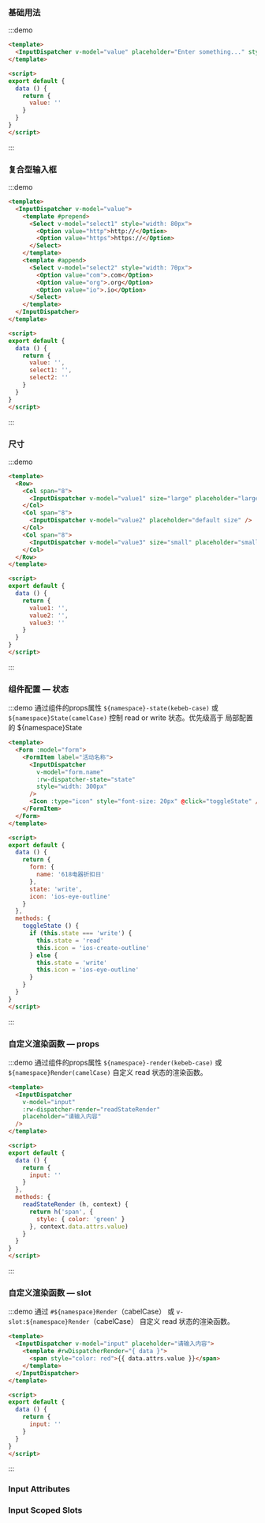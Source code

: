 ### 基础用法
:::demo
```html
<template>
  <InputDispatcher v-model="value" placeholder="Enter something..." style="width: 300px" />
</template>

<script>
export default {
  data () {
    return {
      value: ''
    }
  }
}
</script>
```
:::

### 复合型输入框
:::demo
```html
<template>
  <InputDispatcher v-model="value">
    <template #prepend>
      <Select v-model="select1" style="width: 80px">
        <Option value="http">http://</Option>
        <Option value="https">https://</Option>
      </Select>
    </template>
    <template #append>
      <Select v-model="select2" style="width: 70px">
        <Option value="com">.com</Option>
        <Option value="org">.org</Option>
        <Option value="io">.io</Option>
      </Select>
    </template>
  </InputDispatcher>
</template>

<script>
export default {
  data () {
    return {
      value: '',
      select1: '',
      select2: ''
    }
  }
}
</script>
```
:::

### 尺寸
:::demo
```html
<template>
  <Row>
    <Col span="8">
      <InputDispatcher v-model="value1" size="large" placeholder="large size" />
    </Col>
    <Col span="8">
      <InputDispatcher v-model="value2" placeholder="default size" />
    </Col>
    <Col span="8">
      <InputDispatcher v-model="value3" size="small" placeholder="small size" />
    </Col>
  </Row>
</template>

<script>
export default {
  data () {
    return {
      value1: '',
      value2: '',
      value3: ''
    }
  }
}
</script>
```
:::

### 组件配置 — 状态
:::demo 通过组件的props属性 `${namespace}-state(kebeb-case)` 或 `${namespace}State(camelCase)` 控制 read or write 状态。优先级高于 局部配置的 ${namespace}State
```html
<template>
  <Form :model="form">
    <FormItem label="活动名称">
      <InputDispatcher
        v-model="form.name"
        :rw-dispatcher-state="state"
        style="width: 300px"
      />
      <Icon :type="icon" style="font-size: 20px" @click="toggleState" />
    </FormItem>
  </Form>
</template>

<script>
export default {
  data () {
    return {
      form: {
        name: '618电器折扣日'
      },
      state: 'write',
      icon: 'ios-eye-outline'
    }
  },
  methods: {
    toggleState () {
      if (this.state === 'write') {
        this.state = 'read'
        this.icon = 'ios-create-outline'
      } else {
        this.state = 'write'
        this.icon = 'ios-eye-outline'
      }
    }
  }
}
</script>
```
:::

### 自定义渲染函数 — props
:::demo 通过组件的props属性 `${namespace}-render(kebeb-case)` 或 `${namespace}Render(camelCase)` 自定义 read 状态的渲染函数。
```html
<template>
  <InputDispatcher
    v-model="input"
    :rw-dispatcher-render="readStateRender"
    placeholder="请输入内容"
  />
</template>

<script>
export default {
  data () {
    return {
      input: ''
    }
  },
  methods: {
    readStateRender (h, context) {
      return h('span', {
        style: { color: 'green' }
      }, context.data.attrs.value)
    }
  }
}
</script>
```
:::

### 自定义渲染函数 — slot
:::demo 通过 `#${namespace}Render`（cabelCase） 或 `v-slot:${namespace}Render`（cabelCase） 自定义 read 状态的渲染函数。
```html
<template>
  <InputDispatcher v-model="input" placeholder="请输入内容">
    <template #rwDispatcherRender="{ data }">
      <span style="color: red">{{ data.attrs.value }}</span>
    </template>
  </InputDispatcher>
</template>

<script>
export default {
  data () {
    return {
      input: ''
    }
  }
}
</script>
```
:::

### Input Attributes
<iview-attributes />

### Input Scoped Slots
<iview-scope-slot />

